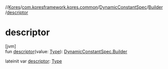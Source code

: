 //[Kores](../../../../index.md)/[com.koresframework.kores.common](../../index.md)/[DynamicConstantSpec](../index.md)/[Builder](index.md)/[descriptor](descriptor.md)

# descriptor

[jvm]\
fun [descriptor](descriptor.md)(value: [Type](https://docs.oracle.com/javase/8/docs/api/java/lang/reflect/Type.html)): [DynamicConstantSpec.Builder](index.md)

lateinit var [descriptor](descriptor.md): [Type](https://docs.oracle.com/javase/8/docs/api/java/lang/reflect/Type.html)
